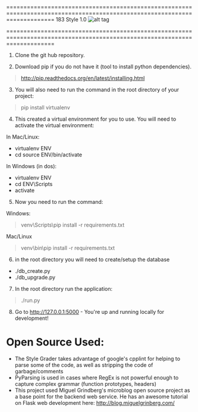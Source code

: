 ==========================================================================================================================
183 Style 1.0 ![alt tag](https://raw.github.com/vianuevm/183_style_grader/master/app/static/img/splashy.jpg)

==========================================================================================================================

1) Clone the git hub repository.

2) Download pip if you do not have it (tool to install python dependencies).

> http://pip.readthedocs.org/en/latest/installing.html

3) You will also need to run the command in the root directory of your project:

> pip install virtualenv

4) This created a virtual environment for you to use.  You will need to activate the virtual environment:

In Mac/Linux:
-  virtualenv ENV
-  cd source ENV/bin/activate

In Windows (in dos):
- virtualenv ENV
- cd ENV\Scripts
- activate

5) Now you need to run the command: 

Windows:

> venv\Scripts\pip install -r requirements.txt


Mac/Linux

> venv\bin\pip install -r requirements.txt


6) in the root directory you will need to create/setup the database

- ./db_create.py
- ./db_upgrade.py

7) In the root directory run the application:

>  ./run.py 

8) Go to http://127.0.0.1:5000 - You're up and running locally for development!


Open Source Used:
==========================================================================================================================
  - The Style Grader takes advantage of google's cpplint for helping to parse some of the code, as well as stripping the code of garbage/comments
  -  PyParsing is used in cases where RegEx is not powerful enough to capture complex grammar (function prototypes, headers)
  - This project used Miguel Grindberg's microblog open source project as a base point for the backend web service.  He has an awesome tutorial on Flask web development here: http://blog.miguelgrinberg.com/

